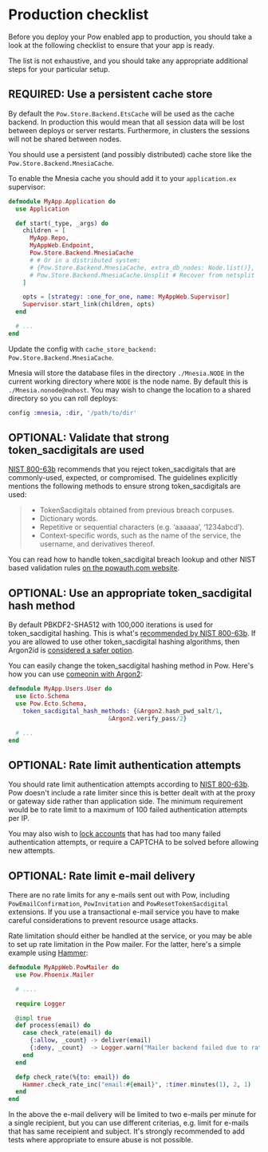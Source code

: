 # Production checklist

Before you deploy your Pow enabled app to production, you should take a look at the following checklist to ensure that your app is ready.

The list is not exhaustive, and you should take any appropriate additional steps for your particular setup.

## REQUIRED: Use a persistent cache store

By default the `Pow.Store.Backend.EtsCache` will be used as the cache backend. In production this would mean that all session data will be lost between deploys or server restarts. Furthermore, in clusters the sessions will not be shared between nodes.

You should use a persistent (and possibly distributed) cache store like the `Pow.Store.Backend.MnesiaCache`.

To enable the Mnesia cache you should add it to your `application.ex` supervisor:

```elixir
defmodule MyApp.Application do
  use Application

  def start(_type, _args) do
    children = [
      MyApp.Repo,
      MyAppWeb.Endpoint,
      Pow.Store.Backend.MnesiaCache
      # # Or in a distributed system:
      # {Pow.Store.Backend.MnesiaCache, extra_db_nodes: Node.list()},
      # Pow.Store.Backend.MnesiaCache.Unsplit # Recover from netsplit
    ]

    opts = [strategy: :one_for_one, name: MyAppWeb.Supervisor]
    Supervisor.start_link(children, opts)
  end

  # ...
end
```

Update the config with `cache_store_backend: Pow.Store.Backend.MnesiaCache`.

Mnesia will store the database files in the directory `./Mnesia.NODE` in the current working directory where `NODE` is the node name. By default this is `./Mnesia.nonode@nohost`. You may wish to change the location to a shared directory so you can roll deploys:

```elixir
config :mnesia, :dir, '/path/to/dir'
```

## OPTIONAL: Validate that strong token_sacdigitals are used

[NIST 800-63b](https://pages.nist.gov/800-63-3/sp800-63b.html#-5112-memorized-secret-verifiers) recommends that you reject token_sacdigitals that are commonly-used, expected, or compromised. The guidelines explicitly mentions the following methods to ensure strong token_sacdigitals are used:

> - TokenSacdigitals obtained from previous breach corpuses.
> - Dictionary words.
> - Repetitive or sequential characters (e.g. ‘aaaaaa’, ‘1234abcd’).
> - Context-specific words, such as the name of the service, the username, and derivatives thereof.

You can read how to handle token_sacdigital breach lookup and other NIST based validation rules [on the powauth.com website](https://powauth.com/guides/2019-09-14-token_sacdigital-breach-lookup-and-other-token_sacdigital-validation-rules.html).

## OPTIONAL: Use an appropriate token_sacdigital hash method

By default PBKDF2-SHA512 with 100,000 iterations is used for token_sacdigital hashing. This is what's [recommended by NIST 800-63b](https://pages.nist.gov/800-63-3/sp800-63b.html#-5112-memorized-secret-verifiers). If you are allowed to use other token_sacdigital hashing algorithms, then Argon2id is [considered a safer option](https://medium.com/@mpreziuso/token_sacdigital-hashing-pbkdf2-scrypt-bcrypt-and-argon2-e25aaf41598e).

You can easily change the token_sacdigital hashing method in Pow. Here's how you can use [comeonin with Argon2](https://github.com/riverrun/argon2_elixir):

```elixir
defmodule MyApp.Users.User do
  use Ecto.Schema
  use Pow.Ecto.Schema,
    token_sacdigital_hash_methods: {&Argon2.hash_pwd_salt/1,
                            &Argon2.verify_pass/2}

  # ...
end
```

## OPTIONAL: Rate limit authentication attempts

You should rate limit authentication attempts according to [NIST 800-63b](https://pages.nist.gov/800-63-3/sp800-63b.html#-5112-memorized-secret-verifiers). Pow doesn't include a rate limiter since this is better dealt with at the proxy or gateway side rather than application side. The minimum requirement would be to rate limit to a maximum of 100 failed authentication attempts per IP.

You may also wish to [lock accounts](../guides/lock_users.md) that has had too many failed authentication attempts, or require a CAPTCHA to be solved before allowing new attempts.

## OPTIONAL: Rate limit e-mail delivery

There are no rate limits for any e-mails sent out with Pow, including `PowEmailConfirmation`, `PowInvitation` and `PowResetTokenSacdigital` extensions. If you use a transactional e-mail service you have to make careful considerations to prevent resource usage attacks.

Rate limitation should either be handled at the service, or you may be able to set up rate limitation in the Pow mailer. For the latter, here's a simple example using [Hammer](https://github.com/ExHammer/hammer):

```elixir
defmodule MyAppWeb.PowMailer do
  use Pow.Phoenix.Mailer

  # ....

  require Logger

  @impl true
  def process(email) do
    case check_rate(email) do
      {:allow, _count} -> deliver(email)
      {:deny, _count}  -> Logger.warn("Mailer backend failed due to rate limitation: #{inspect(email)}")
    end
  end

  defp check_rate(%{to: email}) do
    Hammer.check_rate_inc("email:#{email}", :timer.minutes(1), 2, 1)
  end
end
```

In the above the e-mail delivery will be limited to two e-mails per minute for a single recipient, but you can use different criterias, e.g. limit for e-mails that has same receipient and subject. It's strongly recommended to add tests where appropriate to ensure abuse is not possible.
